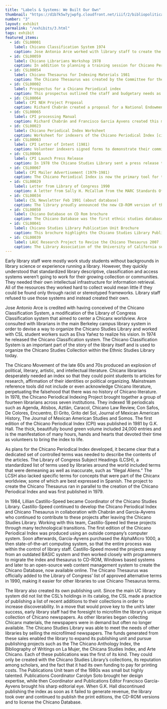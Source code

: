 ```yaml
---
title: "Labels & Systems: We Built Our Own"
thumbnail: "https://d1b7k5w7yjwpfg.cloudfront.net/iiif/2/bibliopolitica_CSL00002_CSL00002_001/full/800,/0/default.jpg"
number: "3"
layout: exhibit
permalink: "/exhibits/3.html"
tags: exhibit
featured_items:
  - id: CSL00001
    label: Chicano Classification System 1974
    caption: Jose Antonio Arce worked with library staff to create the Chicano Classification System in order to classify materials according to a Chicano perspective. 
  - id: CSL00059
    label: Chicano Librarians Workshop 1978
    caption: In addition to planning a training session for Chicano Periodical Index Project (CPI) volunteers, Chabrán and other CPI project members organized additional training for volunteers to learn about new library technologies and gain practical skills. During this workshop, CPI project members selected the initial set of periodicals to be indexed.
  - id: CSL00054
    label: Chicano Thesaurus for Indexing Materials 1981
    caption: The Chicano Thesaurus was created by the Committee for the Development of Subject Access to Chicano Literatures. Subject lists from Chicanx collections around the southwest were compiled and edited to create this list of terms.
  - id: CSL00002
    label: Prospectus for a Chicano Periodical index
    caption: This prospectus outlined the staff and budgetary needs as well as the project workflow for the Chicano Periodical Index.
  - id: CSL00064
    label: CPI NEH Project Proposal
    caption: Richard Chabrán created a proposal for a National Endowment for the Humanities grant to cover the costs of the Chicano Periodical Index. Since librarians could not apply for funding, faculty member Larry Trujillo supported the project by putting in the application. The project was not funded by the NEH but this proposal shows deep commitment to the project by many librarians across the United States.
  - id: CSL00065
    label: CPI processing Manual
    caption: Richard Chabrán and Francisco Garcia Ayvens created this manual to train volunteer indexers
  - id: CSL00023
    label: Chicano Periodical Index Worksheet
    caption: Worksheet for indexers of the Chicano Periodical Index [circa 1978]
  - id: CSL00063
    label: CPI Letter of Intent (1981)
    caption: Volunteer indexers signed forms to demonstrate their commitment to the work.
  - id: CSL00066  
    label: CPI Launch Press Release
    caption: In 1978 the Chicano Studies Library sent a press release to notify libraries and publishers about the Chicano Periodical Index
  - id: CSL00067
    label: CPI Mailer Advertisement (1979-1981)
    caption: The Chicano Periodical Index is now the primary tool for the Mexican American” according to the monthly newsletter of the National Chicano Research Network. G.K. Hall, the first publisher of the index created this advertisement.
  - id: CSL00029
    label: Letter from Library of Congress 1990
    caption: A letter from Sally H. McCallum from the MARC Standards Office of the Library of Congress shares news that a special code was assigned for catalogers to use the Chicano Thesaurus in MARC catalog records
  - id: CSL00034
    label: CSL Newsletter Feb 1991 (about database)
    caption: The library proudly announced the new CD-ROM version of the Chicano Database in the February 1991 Newsletter. It explains how patrons can use the CD-ROM for research, save their results and find the full text in the library.
  - id: CSL00050
    label: Chicano Database on CD Rom brochure
    caption: The Chicano Database was the first ethnic studies database published on CD-ROM. Castillo-Speed is featured on this brochure that marketed the database and its new features.
  - id: CSL00041
    label: Chicano Studies Library Publication Unit Brochure
    caption: This brochure highlights the Chicano Studies Library Publications Unit’s activities through 1991. The unit became known as the leader in Chicano reference publications. The library’s income from microfilm sales and database royalties enabled the publication unit to expand its activities and create landmark works that put the library on the map. 
  - id: CSL00039
    label: LAUC Research Project to Revise the Chicano Thesaurus 2007
    caption: The Library Association of the University of California supported a research project to revise the Chicano Thesaurus in 2007. Through this project, terms for broader Latinx communities were added  to the thesaurus.
---
```

Early library staff were mostly work study students without backgrounds in library science or experience running a library. However, they quickly understood that standardized library descriptive, classification and access systems weren’t going to work for their growing collection or communities.  They needed their own intellectual infrastructure for information retrieval. All of the resources they worked hard to collect would mean little if they could be found only through racist or stereotyped frameworks. Library staff refused to use those systems and instead created their own.

Jose Antonio Arce is credited with having conceived of the Chicano Classification System, a modification of the Library of Congress Classification system that aimed to center a Chicanx worldview. Arce consulted with librarians in the main Berkeley campus library system in order to devise a way to organize the Chicano Studies Library and worked with CSL student workers such as Elva Yañez to realize his vision. In 1974 he released the Chicano Classification system. The Chicano Classification System is an important part of the story of the library itself and is used to organize the Chicano Studies Collection within the Ethnic Studies Library today.  

The Chicano Movement of the late 60s and 70s produced an explosion of political, literary, artistic, and intellectual literature. Chicanx librarians desperately needed an index so that they could point students to articles for research, affirmation of their identities or political organizing. Mainstream reference tools did not include or even acknowledge Chicano literature, perpetuating the falsehood that there was no history of Chicano literature. In 1978, the Chicano Periodical Indexing Project brought together a group of fourteen librarians across seven institutions. They indexed 18 periodicals such as Agenda, Atisbos, Aztlán, Caracol, Chicano Law Review, Con Safos, De Colores, Encuentro, El Grito, Grito del Sol, Journal of Mexican American History, The Journal of Mexican American Studies and Somos. The first edition of the Chicano Periodical Index (CPI) was published in 1981 by G.K. Hall. The thick, beautifully bound green volume included 24,000 entries and is the manifestation of many hours, hands and hearts that devoted their time as volunteers to bring the index to life. 

As plans for the Chicano Periodical Index developed, it became clear that a dedicated set of controlled terms was needed to describe the contents of the articles. The Library of Congress Subject Headings (LCSH), a standardized list of terms used by libraries around the world included terms that were demeaning as well as inaccurate, such as “Illegal Aliens.” The LCSH also lacked specific terms for concepts that were part of the Chicanx worldview, some of which are best expressed in Spanish.  The project to create the Chicano Thesaurus ran in parallel to the creation of the Chicano Periodical Index and was first published in 1979. 

In 1984, Lillian Castillo-Speed became Coordinator of the Chicano Studies Library. Castillo-Speed continued to develop the Chicano Periodical Index and Chicano Thesaurus in collaboration with Chabrán and García-Ayvens who continued to contribute to these projects after leaving the Chicano Studies Library. Working with this team, Castillo-Speed led these projects through many technological transitions. The first edition of the Chicano Periodical Index was produced using an outside company’s computer system. Soon afterwards, García-Ayvens purchased the AlphaMicro 1000, a then state-of-the-art computing system, so that the entire process was within the control of library staff. Castillo-Speed moved the projects away from an outdated BASIC system and then worked closely with programmers to migrate the index and thesaurus to CD-ROM, Windows based systems and later to an open-source web content management system to create the Chicano Database, now available online. The Chicano Thesaurus was officially added to the Library of Congress’ list of approved alternative terms in 1990, making it easier for other libraries to use Chicano Thesaurus terms. 


The library also created its own publishing unit. Since the main UC library system did not list the CSL’s holdings in its catalog, the CSL made a practice of publishing a list of recent additions to their collections in order to increase discoverability. In a move that would prove key to the unit’s later success, early library staff had the foresight to microfilm the library’s unique collection of Chicano newspapers.  As other libraries began collecting Chicanx materials, the newspapers were in demand but often no longer available. The Chicano Studies Library was able to meet the needs of other libraries by selling the microfilmed newspapers. The funds generated from these sales enabled the library to expand its publishing unit and pursue publishing projects such as the The Chicano Anthology Index, the Bibliography of Writings on La Mujer, the Chicana Studies Index,  and Arte Chicano. Each of these publications was the first of its kind. They could only be created with the Chicano Studies Library’s collections, its reputation among scholars, and the fact that it had its own funding to pay for printing costs. The Publications Unit team of the 1980s was small but highly talented. Publications Coordinator Carolyn Soto brought her design expertise, while then Coordinator and Publications Editor Francisco García-Ayvens brought his sharp editorial eye. When G.K. Hall discontinued publishing the index as soon as it failed to generate revenue, the library took over and continued to publish the print editions, the CD-ROM versions and to license the Chicano Database.
